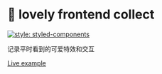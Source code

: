 # 🍔 lovely frontend collect

[![style: styled-components](https://img.shields.io/badge/style-%F0%9F%92%85%20styled--components-orange.svg?colorB=daa357&colorA=db748e)](https://github.com/styled-components/styled-components)
<p>记录平时看到的可爱特效和交互</p>
<a href="https://hilbertangers.github.io/lovely-frontend-collect/#/">Live example</a>
